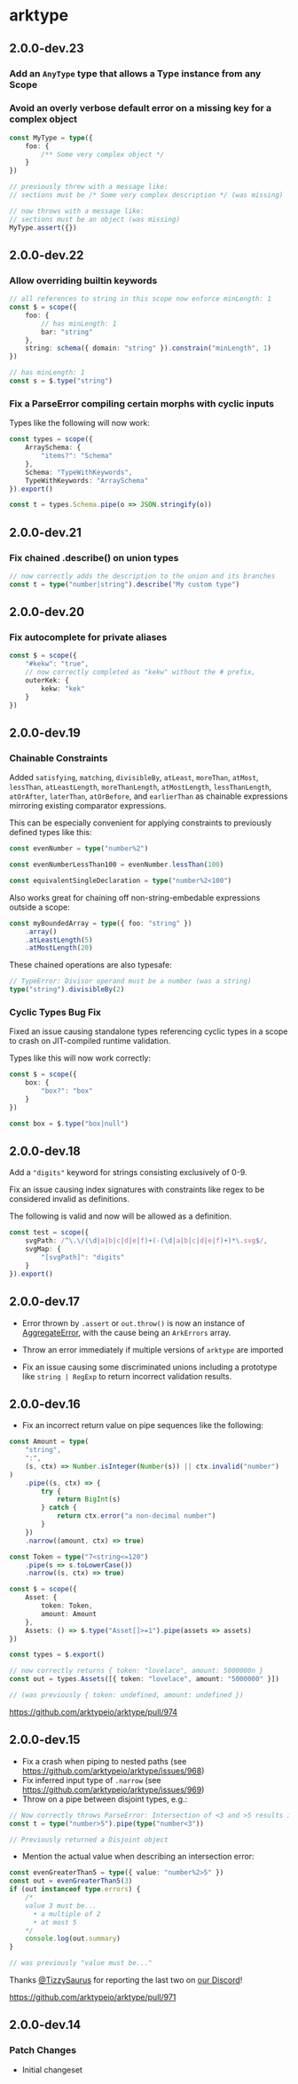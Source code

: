 # arktype

## 2.0.0-dev.23

### Add an `AnyType` type that allows a Type instance from any Scope

### Avoid an overly verbose default error on a missing key for a complex object

```ts
const MyType = type({
	foo: {
		/** Some very complex object */
	}
})

// previously threw with a message like:
// sections must be /* Some very complex description */ (was missing)

// now throws with a message like:
// sections must be an object (was missing)
MyType.assert({})
```

## 2.0.0-dev.22

### Allow overriding builtin keywords

```ts
// all references to string in this scope now enforce minLength: 1
const $ = scope({
	foo: {
		// has minLength: 1
		bar: "string"
	},
	string: schema({ domain: "string" }).constrain("minLength", 1)
})

// has minLength: 1
const s = $.type("string")
```

### Fix a ParseError compiling certain morphs with cyclic inputs

Types like the following will now work:

```ts
const types = scope({
	ArraySchema: {
		"items?": "Schema"
	},
	Schema: "TypeWithKeywords",
	TypeWithKeywords: "ArraySchema"
}).export()

const t = types.Schema.pipe(o => JSON.stringify(o))
```

## 2.0.0-dev.21

### Fix chained .describe() on union types

```ts
// now correctly adds the description to the union and its branches
const t = type("number|string").describe("My custom type")
```

## 2.0.0-dev.20

### Fix autocomplete for private aliases

```ts
const $ = scope({
	"#kekw": "true",
	// now correctly completed as "kekw" without the # prefix,
	outerKek: {
		kekw: "kek"
	}
})
```

## 2.0.0-dev.19

### Chainable Constraints

Added `satisfying`, `matching`, `divisibleBy`, `atLeast`, `moreThan`, `atMost`, `lessThan`, `atLeastLength`, `moreThanLength`, `atMostLength`, `lessThanLength`, `atOrAfter`, `laterThan`, `atOrBefore`, and `earlierThan` as chainable expressions mirroring existing comparator expressions.

This can be especially convenient for applying constraints to previously defined types like this:

```ts
const evenNumber = type("number%2")

const evenNumberLessThan100 = evenNumber.lessThan(100)

const equivalentSingleDeclaration = type("number%2<100")
```

Also works great for chaining off non-string-embedable expressions outside a scope:

```ts
const myBoundedArray = type({ foo: "string" })
	.array()
	.atLeastLength(5)
	.atMostLength(20)
```

These chained operations are also typesafe:

```ts
// TypeError: Divisor operand must be a number (was a string)
type("string").divisibleBy(2)
```

### Cyclic Types Bug Fix

Fixed an issue causing standalone types referencing cyclic types in a scope to crash on JIT-compiled runtime validation.

Types like this will now work correctly:

```ts
const $ = scope({
	box: {
		"box?": "box"
	}
})

const box = $.type("box|null")
```

## 2.0.0-dev.18

Add a `"digits"` keyword for strings consisting exclusively of 0-9.

Fix an issue causing index signatures with constraints like regex to be considered invalid as definitions.

The following is valid and now will be allowed as a definition.

```ts
const test = scope({
	svgPath: /^\.\/(\d|a|b|c|d|e|f)+(-(\d|a|b|c|d|e|f)+)*\.svg$/,
	svgMap: {
		"[svgPath]": "digits"
	}
}).export()
```

## 2.0.0-dev.17

- Error thrown by `.assert` or `out.throw()` is now an instance of [AggregateError](https://developer.mozilla.org/en-US/docs/Web/JavaScript/Reference/Global_Objects/AggregateError), with the cause being an `ArkErrors` array.

- Throw an error immediately if multiple versions of `arktype` are imported

- Fix an issue causing some discriminated unions including a prototype like `string | RegExp` to return incorrect validation results.

## 2.0.0-dev.16

- Fix an incorrect return value on pipe sequences like the following:

```ts
const Amount = type(
	"string",
	":",
	(s, ctx) => Number.isInteger(Number(s)) || ctx.invalid("number")
)
	.pipe((s, ctx) => {
		try {
			return BigInt(s)
		} catch {
			return ctx.error("a non-decimal number")
		}
	})
	.narrow((amount, ctx) => true)

const Token = type("7<string<=120")
	.pipe(s => s.toLowerCase())
	.narrow((s, ctx) => true)

const $ = scope({
	Asset: {
		token: Token,
		amount: Amount
	},
	Assets: () => $.type("Asset[]>=1").pipe(assets => assets)
})

const types = $.export()

// now correctly returns { token: "lovelace", amount: 5000000n }
const out = types.Assets([{ token: "lovelace", amount: "5000000" }])

// (was previously { token: undefined, amount: undefined })
```

https://github.com/arktypeio/arktype/pull/974

## 2.0.0-dev.15

- Fix a crash when piping to nested paths (see https://github.com/arktypeio/arktype/issues/968)
- Fix inferred input type of `.narrow` (see https://github.com/arktypeio/arktype/issues/969)
- Throw on a pipe between disjoint types, e.g.:

```ts
// Now correctly throws ParseError: Intersection of <3 and >5 results in an unsatisfiable type
const t = type("number>5").pipe(type("number<3"))

// Previously returned a Disjoint object
```

- Mention the actual value when describing an intersection error:

```ts
const evenGreaterThan5 = type({ value: "number%2>5" })
const out = evenGreaterThan5(3)
if (out instanceof type.errors) {
	/*
    value 3 must be...
      • a multiple of 2
      • at most 5
    */
	console.log(out.summary)
}

// was previously "value must be..."
```

Thanks [@TizzySaurus](https://github.com/TizzySaurus) for reporting the last two on [our Discord](arktype.io/discord)!

https://github.com/arktypeio/arktype/pull/971

## 2.0.0-dev.14

### Patch Changes

- Initial changeset

```

```

```

```
